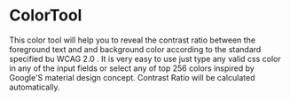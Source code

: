 # ColorTool
This color tool will help you to reveal the contrast ratio between the foreground text and and background color according to the standard specified bu WCAG 2.0 . It is very easy to use just type any valid css color in any of the input fields or select any of top 256 colors inspired by Google'S material design concept. Contrast Ratio will be calculated automatically.
